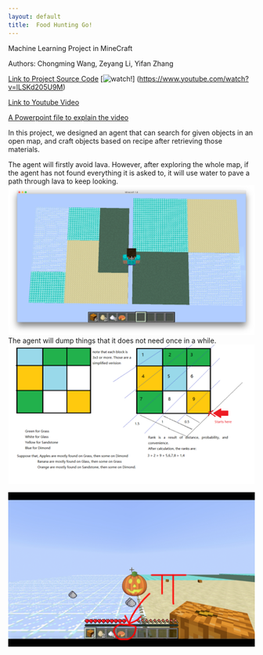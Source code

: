 ```yaml
---
layout: default
title:  Food Hunting Go!
---
```

Machine Learning Project in MineCraft

Authors: Chongming Wang, Zeyang Li, Yifan Zhang

<a href="https://github.com/chicomy/CS_175_malmo_project/blob/master/docs/project2.py">Link to Project Source Code</a>
[![watch!](https://img.youtube.com/vi/lLSKd205U9M/0.jpg)]
(https://www.youtube.com/watch?v=lLSKd205U9M)


<a href="https://youtu.be/lLSKd205U9M">Link to Youtube Video</a>

<a href="https://github.com/chicomy/CS_175_malmo_project/blob/master/PPT.pptx">A Powerpoint file to explain the video</a>


In this project, we designed an agent that can search for given objects in an open map, and craft objects based on recipe after retrieving those materials.

The agent will firstly avoid lava. However, after exploring the whole map, if the agent has not found everything it is asked to, it will use water to pave a path through lava to keep looking.
<img src="Photos/Overview.png" alt="overview" style="width: 0.7;">
The agent will dump things that it does not need once in a while.
<img src="Photos/Ranking.png" alt="rank" style="width: 0.7;">

<img src="Photos/pumpkinpie.jpg" alt="" style="width: 0.7;">

